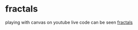 # fractals

playing with canvas on youtube live code can be seen [fractals](https://drewart.com/fractals)
